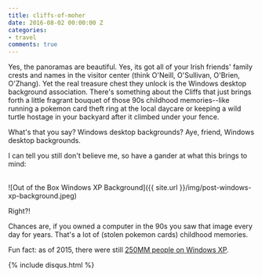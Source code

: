 ```yaml
---
title: cliffs-of-moher
date: 2016-08-02 00:00:00 Z
categories:
- travel
comments: true
---
```


Yes, the panoramas are beautiful. Yes, its got all of your Irish friends' family crests and names in the visitor center (think O'Neill, O'Sullivan, O'Brien, O'Zhang). Yet the real treasure chest they unlock is the Windows desktop background association. There's something about the Cliffs that just brings forth a little fragrant bouquet of those 90s childhood memories--like running a pokemon card theft ring at the local daycare or keeping a wild turtle hostage in your backyard after it climbed under your fence. 

What's that you say? Windows desktop backgrounds? Aye, friend, Windows desktop backgrounds. 

I can tell you still don't believe me, so have a gander at what this brings to mind: <br><br>

![Out of the Box Windows XP Background]({{ site.url }}/img/post-windows-xp-background.jpeg)

Right?! 

Chances are, if you owned a computer in the 90s you saw that image every day for years. That's a lot of (stolen pokemon cards) childhood memories.

Fun fact: as of 2015, there were still [250MM people on Windows XP](https://redmondmag.com/articles/2015/04/08/windows-xp-usage.aspx).

{% include disqus.html %}
